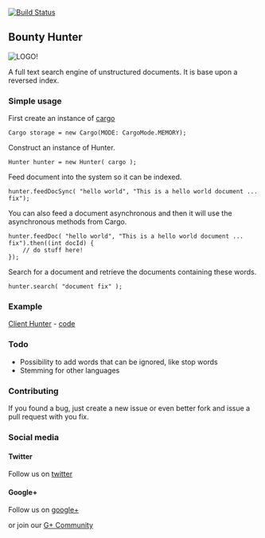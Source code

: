 [![Build Status](https://drone.io/github.com/ForceUniverse/bountyhunter/status.png)](https://drone.io/github.com/ForceUniverse/bountyhunter/latest)

## Bounty Hunter ##

![LOGO!](https://raw.github.com/ForceUniverse/bountyhunter/master/resources/bounty_logo.png)

A full text search engine of unstructured documents. It is base upon a reversed index.

### Simple usage ###

First create an instance of [cargo](http://pub.dartlang.org/packages/cargo)

	Cargo storage = new Cargo(MODE: CargoMode.MEMORY);

Construct an instance of Hunter.

	Hunter hunter = new Hunter( cargo );

Feed document into the system so it can be indexed.

	hunter.feedDocSync( "hello world", "This is a hello world document ... fix");
	
You can also feed a document asynchronous and then it will use the asynchronous methods from Cargo.

	hunter.feedDoc( "hello world", "This is a hello world document ... fix").then((int docId) {
		// do stuff here!
	});

Search for a document and retrieve the documents containing these words.

	hunter.search( "document fix" );
	
### Example ###

[Client Hunter](http://forceuniverse.github.io/bountyhunter/) - [code](https://github.com/jorishermans/clienthunter)

### Todo ###

- Possibility to add words that can be ignored, like stop words
- Stemming for other languages

### Contributing ###
 
If you found a bug, just create a new issue or even better fork and issue a
pull request with you fix.

### Social media ###

#### Twitter ####

Follow us on [twitter](https://twitter.com/usethedartforce)

#### Google+ ####

Follow us on [google+](https://plus.google.com/111406188246677273707)

or join our [G+ Community](https://plus.google.com/u/0/communities/109050716913955926616) 
